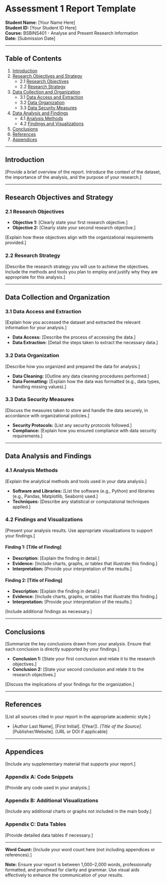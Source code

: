 # Assessment 1 Report Template

**Student Name:** [Your Name Here]  
**Student ID:** [Your Student ID Here]  
**Course:** BSBINS401 - Analyse and Present Research Information  
**Date:** [Submission Date]

---

## Table of Contents

1. [Introduction](#introduction)
2. [Research Objectives and Strategy](#research-objectives-and-strategy)
   - 2.1 [Research Objectives](#research-objectives)
   - 2.2 [Research Strategy](#research-strategy)
3. [Data Collection and Organization](#data-collection-and-organization)
   - 3.1 [Data Access and Extraction](#data-access-and-extraction)
   - 3.2 [Data Organization](#data-organization)
   - 3.3 [Data Security Measures](#data-security-measures)
4. [Data Analysis and Findings](#data-analysis-and-findings)
   - 4.1 [Analysis Methods](#analysis-methods)
   - 4.2 [Findings and Visualizations](#findings-and-visualizations)
5. [Conclusions](#conclusions)
6. [References](#references)
7. [Appendices](#appendices)

---

## Introduction

[Provide a brief overview of the report. Introduce the context of the dataset, the importance of the analysis, and the purpose of your research.]

---

## Research Objectives and Strategy

### 2.1 Research Objectives

- **Objective 1:** [Clearly state your first research objective.]
- **Objective 2:** [Clearly state your second research objective.]

[Explain how these objectives align with the organizational requirements provided.]

### 2.2 Research Strategy

[Describe the research strategy you will use to achieve the objectives. Include the methods and tools you plan to employ and justify why they are appropriate for this analysis.]

---

## Data Collection and Organization

### 3.1 Data Access and Extraction

[Explain how you accessed the dataset and extracted the relevant information for your analysis.]

- **Data Access:** [Describe the process of accessing the data.]
- **Data Extraction:** [Detail the steps taken to extract the necessary data.]

### 3.2 Data Organization

[Describe how you organized and prepared the data for analysis.]

- **Data Cleaning:** [Outline any data cleaning procedures performed.]
- **Data Formatting:** [Explain how the data was formatted (e.g., data types, handling missing values).]

### 3.3 Data Security Measures

[Discuss the measures taken to store and handle the data securely, in accordance with organizational policies.]

- **Security Protocols:** [List any security protocols followed.]
- **Compliance:** [Explain how you ensured compliance with data security requirements.]

---

## Data Analysis and Findings

### 4.1 Analysis Methods

[Explain the analytical methods and tools used in your data analysis.]

- **Software and Libraries:** [List the software (e.g., Python) and libraries (e.g., Pandas, Matplotlib, Seaborn) used.]
- **Techniques:** [Describe any statistical or computational techniques applied.]

### 4.2 Findings and Visualizations

[Present your analysis results. Use appropriate visualizations to support your findings.]

#### Finding 1: [Title of Finding]

- **Description:** [Explain the finding in detail.]
- **Evidence:** [Include charts, graphs, or tables that illustrate this finding.]
- **Interpretation:** [Provide your interpretation of the results.]

#### Finding 2: [Title of Finding]

- **Description:** [Explain the finding in detail.]
- **Evidence:** [Include charts, graphs, or tables that illustrate this finding.]
- **Interpretation:** [Provide your interpretation of the results.]

[Include additional findings as necessary.]

---

## Conclusions

[Summarize the key conclusions drawn from your analysis. Ensure that each conclusion is directly supported by your findings.]

- **Conclusion 1:** [State your first conclusion and relate it to the research objectives.]
- **Conclusion 2:** [State your second conclusion and relate it to the research objectives.]

[Discuss the implications of your findings for the organization.]

---

## References

[List all sources cited in your report in the appropriate academic style.]

- [Author Last Name], [First Initial]. ([Year]). *[Title of the Source]*. [Publisher/Website]. [URL or DOI if applicable]

---

## Appendices

[Include any supplementary material that supports your report.]

### Appendix A: Code Snippets

[Provide any code used in your analysis.]

### Appendix B: Additional Visualizations

[Include any additional charts or graphs not included in the main body.]

### Appendix C: Data Tables

[Provide detailed data tables if necessary.]

---

**Word Count:** [Include your word count here (not including appendices or references).]

**Note:** Ensure your report is between 1,000–2,000 words, professionally formatted, and proofread for clarity and grammar. Use visual aids effectively to enhance the communication of your results.
